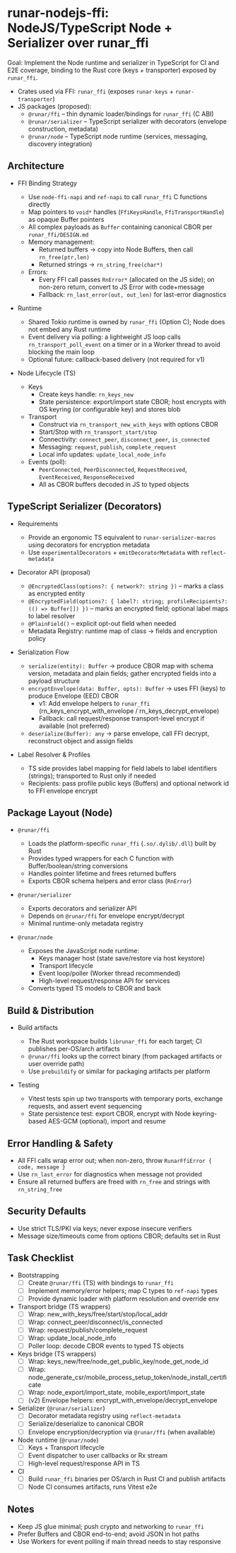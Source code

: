 # runar-nodejs-ffi: NodeJS/TypeScript Node + Serializer over runar_ffi

Goal: Implement the Node runtime and serializer in TypeScript for CI and E2E coverage, binding to the Rust core (keys + transporter) exposed by `runar_ffi`.

- Crates used via FFI: `runar_ffi` (exposes `runar-keys` + `runar-transporter`)
- JS packages (proposed):
  - `@runar/ffi` – thin dynamic loader/bindings for `runar_ffi` (C ABI)
  - `@runar/serializer` – TypeScript serializer with decorators (envelope construction, metadata)
  - `@runar/node` – TypeScript node runtime (services, messaging, discovery integration)

## Architecture

- FFI Binding Strategy
  - Use `node-ffi-napi` and `ref-napi` to call `runar_ffi` C functions directly
  - Map pointers to `void*` handles (`FfiKeysHandle`, `FfiTransportHandle`) as opaque Buffer pointers
  - All complex payloads as `Buffer` containing canonical CBOR per `runar_ffi/DESIGN.md`
  - Memory management:
    - Returned buffers -> copy into Node Buffers, then call `rn_free(ptr,len)`
    - Returned strings -> `rn_string_free(char*)`
  - Errors:
    - Every FFI call passes `RnError*` (allocated on the JS side); on non-zero return, convert to JS Error with code+message
    - Fallback: `rn_last_error(out, out_len)` for last-error diagnostics

- Runtime
  - Shared Tokio runtime is owned by `runar_ffi` (Option C); Node does not embed any Rust runtime
  - Event delivery via polling: a lightweight JS loop calls `rn_transport_poll_event` on a timer or in a Worker thread to avoid blocking the main loop
  - Optional future: callback-based delivery (not required for v1)

- Node Lifecycle (TS)
  - Keys
    - Create keys handle: `rn_keys_new`
    - State persistence: export/import state CBOR; host encrypts with OS keyring (or configurable key) and stores blob
  - Transport
    - Construct via `rn_transport_new_with_keys` with options CBOR
    - Start/Stop with `rn_transport_start/stop`
    - Connectivity: `connect_peer`, `disconnect_peer`, `is_connected`
    - Messaging: `request`, `publish`, `complete_request`
    - Local info updates: `update_local_node_info`
  - Events (poll):
    - `PeerConnected`, `PeerDisconnected`, `RequestReceived`, `EventReceived`, `ResponseReceived`
    - All as CBOR buffers decoded in JS to typed objects

## TypeScript Serializer (Decorators)

- Requirements
  - Provide an ergonomic TS equivalent to `runar-serializer-macros` using decorators for encryption metadata
  - Use `experimentalDecorators` + `emitDecoratorMetadata` with `reflect-metadata`

- Decorator API (proposal)
  - `@EncryptedClass(options?: { network?: string })` – marks a class as encrypted entity
  - `@EncryptedField(options?: { label?: string; profileRecipients?: (() => Buffer[]) })` – marks an encrypted field; optional label maps to label resolver
  - `@PlainField()` – explicit opt-out field when needed
  - Metadata Registry: runtime map of class -> fields and encryption policy

- Serialization Flow
  - `serialize(entity): Buffer` -> produce CBOR map with schema version, metadata and plain fields; gather encrypted fields into a payload structure
  - `encryptEnvelope(data: Buffer, opts): Buffer` -> uses FFI (keys) to produce Envelope (EED) CBOR
    - v1: Add envelope helpers to `runar_ffi` (rn_keys_encrypt_with_envelope / rn_keys_decrypt_envelope)
    - Fallback: call request/response transport-level encrypt if available (not preferred)
  - `deserialize(Buffer): any` -> parse envelope, call FFI decrypt, reconstruct object and assign fields

- Label Resolver & Profiles
  - TS side provides label mapping for field labels to label identifiers (strings); transported to Rust only if needed
  - Recipients: pass profile public keys (Buffers) and optional network id to FFI envelope encrypt

## Package Layout (Node)

- `@runar/ffi`
  - Loads the platform-specific `runar_ffi` (`.so/.dylib/.dll`) built by Rust
  - Provides typed wrappers for each C function with Buffer/boolean/string conversions
  - Handles pointer lifetime and frees returned buffers
  - Exports CBOR schema helpers and error class (`RnError`)

- `@runar/serializer`
  - Exports decorators and serializer API
  - Depends on `@runar/ffi` for envelope encrypt/decrypt
  - Minimal runtime-only metadata registry

- `@runar/node`
  - Exposes the JavaScript node runtime:
    - Keys manager host (state save/restore via host keystore)
    - Transport lifecycle
    - Event loop/poller (Worker thread recommended)
    - High-level request/response API for services
  - Converts typed TS models to CBOR and back

## Build & Distribution

- Build artifacts
  - The Rust workspace builds `librunar_ffi` for each target; CI publishes per-OS/arch artifacts
  - `@runar/ffi` looks up the correct binary (from packaged artifacts or user override path)
  - Use `prebuildify` or similar for packaging artifacts per platform

- Testing
  - Vitest tests spin up two transports with temporary ports, exchange requests, and assert event sequencing
  - State persistence test: export CBOR, encrypt with Node keyring-based AES-GCM (optional), import and resume

## Error Handling & Safety

- All FFI calls wrap error out; when non-zero, throw `RunarFfiError { code, message }`
- Use `rn_last_error` for diagnostics when message not provided
- Ensure all returned buffers are freed with `rn_free` and strings with `rn_string_free`

## Security Defaults

- Use strict TLS/PKI via keys; never expose insecure verifiers
- Message size/timeouts come from options CBOR; defaults set in Rust

## Task Checklist

- Bootstrapping
  - [ ] Create `@runar/ffi` (TS) with bindings to `runar_ffi`
  - [ ] Implement memory/error helpers; map C types to `ref-napi` types
  - [ ] Provide dynamic loader with platform resolution and override env

- Transport bridge (TS wrappers)
  - [ ] Wrap: new_with_keys/free/start/stop/local_addr
  - [ ] Wrap: connect_peer/disconnect/is_connected
  - [ ] Wrap: request/publish/complete_request
  - [ ] Wrap: update_local_node_info
  - [ ] Poller loop: decode CBOR events to typed TS objects

- Keys bridge (TS wrappers)
  - [ ] Wrap: keys_new/free/node_get_public_key/node_get_node_id
  - [ ] Wrap: node_generate_csr/mobile_process_setup_token/node_install_certificate
  - [ ] Wrap: node_export/import_state, mobile_export/import_state
  - [ ] (v2) Envelope helpers: encrypt_with_envelope/decrypt_envelope

- Serializer (`@runar/serializer`)
  - [ ] Decorator metadata registry using `reflect-metadata`
  - [ ] Serialize/deserialize to canonical CBOR
  - [ ] Envelope encryption/decryption via `@runar/ffi` (when available)

- Node runtime (`@runar/node`)
  - [ ] Keys + Transport lifecycle
  - [ ] Event dispatcher to user callbacks or Rx stream
  - [ ] High-level request/response API in TS

- CI
  - [ ] Build `runar_ffi` binaries per OS/arch in Rust CI and publish artifacts
  - [ ] Node CI consumes artifacts, runs Vitest e2e

## Notes

- Keep JS glue minimal; push crypto and networking to `runar_ffi`
- Prefer Buffers and CBOR end-to-end; avoid JSON in hot paths
- Use Workers for event polling if main thread needs to stay responsive


